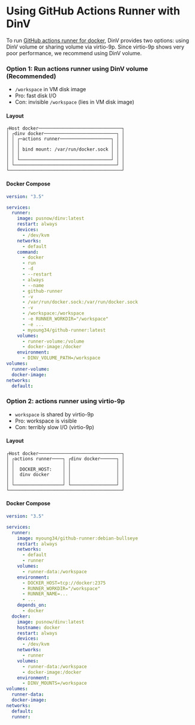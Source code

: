 # Using GitHub Actions Runner with DinV

To run [GitHub actions runner for docker](https://github.com/myoung34/docker-github-actions-runner), DinV provides two options: using DinV volume or sharing volume via virtio-9p.
Since virtio-9p shows very poor performance, we recommend using DinV volume.

### Option 1: Run actions runner using DinV volume (Recommended)

* `/workspace` in VM disk image
* Pro: fast disk I/O
* Con: invisible `/workspace` (lies in VM disk image)

#### Layout

```
┌Host docker───────────────────────────────┐
│ ┌dinv docker───────────────────────────┐ │
│ │ ┌─actions runner───────────────────┐ │ │
│ │ │                                  │ │ │
│ │ │ bind mount: /var/run/docker.sock │ │ │
│ │ │                                  │ │ │
│ │ └──────────────────────────────────┘ │ │
│ └──────────────────────────────────────┘ │
└──────────────────────────────────────────┘
```

#### Docker Compose

```yaml
version: "3.5"

services:
  runner:
    image: pusnow/dinv:latest
    restart: always
    devices:
      - /dev/kvm
    networks:
      - default
    command:
      - docker
      - run
      - -d
      - --restart
      - always
      - --name
      - github-runner
      - -v
      - /var/run/docker.sock:/var/run/docker.sock
      - -v
      - /workspace:/workspace
      - -e RUNNER_WORKDIR="/workspace"
      - -e ...
      - myoung34/github-runner:latest
    volumes:
      - runner-volume:/volume
      - docker-image:/docker
    environment:
      - DINV_VOLUME_PATH=/workspace
volumes: 
  runner-volume:
  docker-image:
networks:
  default:
```



### Option 2: actions runner using virtio-9p

* `workspace` is shared by virtio-9p
* Pro: workspace is visible
* Con: terribly slow I/O (virtio-9p)


#### Layout

```
┌Host docker───────────────────────────────┐
│ ┌actions runner────┐ ┌dinv docker──────┐ │
│ │                  │ │                 │ │
│ │  DOCKER_HOST:    │ │                 │ │
│ │  dinv docker     │ │                 │ │
│ │                  │ │                 │ │
│ └──────────────────┘ └─────────────────┘ │
└──────────────────────────────────────────┘
```

#### Docker Compose

```yaml
version: "3.5"

services:
  runner:
    image: myoung34/github-runner:debian-bullseye
    restart: always
    networks: 
      - default
      - runner
    volumes:
      - runner-data:/workspace
    environment:
      - DOCKER_HOST=tcp://docker:2375
      - RUNNER_WORKDIR="/workspace"
      - RUNNER_NAME=...
      - ...
    depends_on: 
      - docker
  docker:
    image: pusnow/dinv:latest
    hostname: docker
    restart: always
    devices:
      - /dev/kvm
    networks:
      - runner
    volumes:
      - runner-data:/workspace
      - docker-image:/docker
    environment:
      - DINV_MOUNTS=/workspace
volumes: 
  runner-data:
  docker-image:
networks:
  default:
  runner:
```